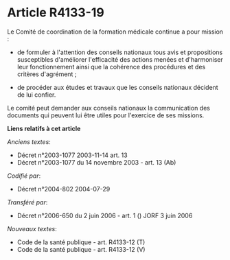 # Article R4133-19

Le Comité de coordination de la formation médicale continue a pour mission :

- de formuler à l'attention des conseils nationaux tous avis et propositions susceptibles d'améliorer l'efficacité des
actions menées et d'harmoniser leur fonctionnement ainsi que la cohérence des procédures et des critères d'agrément ;

- de procéder aux études et travaux que les conseils nationaux décident de lui confier.

Le comité peut demander aux conseils nationaux la communication des documents qui peuvent lui être utiles pour l'exercice de
ses missions.

**Liens relatifs à cet article**

_Anciens textes_:

  - Décret n°2003-1077 2003-11-14 art. 13
  - Décret n°2003-1077 du 14 novembre 2003 - art. 13 (Ab)

_Codifié par_:

  - Décret n°2004-802 2004-07-29

_Transféré par_:

  - Décret n°2006-650 du 2 juin 2006 - art. 1 () JORF 3 juin 2006

_Nouveaux textes_:

  - Code de la santé publique - art. R4133-12 (T)
  - Code de la santé publique - art. R4133-12 (V)
